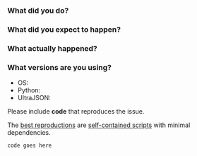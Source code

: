 ### What did you do?

### What did you expect to happen?

### What actually happened?

### What versions are you using?

* OS: 
* Python: 
* UltraJSON: 

Please include **code** that reproduces the issue.

The [best reproductions](https://stackoverflow.com/help/minimal-reproducible-example) are [self-contained scripts](https://ericlippert.com/2014/03/05/how-to-debug-small-programs/) with minimal dependencies.

```python
code goes here
```

